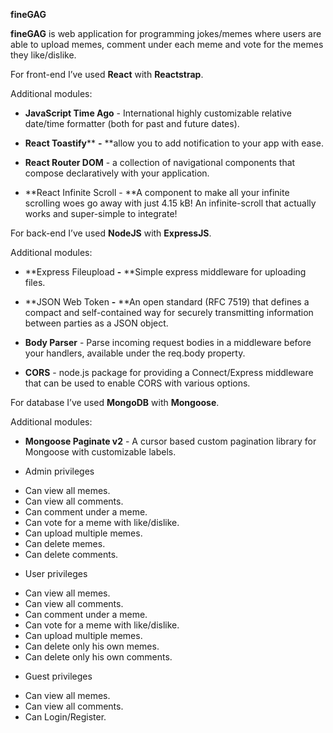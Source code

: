 **fineGAG**

**fineGAG** is web application for programming jokes/memes where users are able to upload memes, comment under each meme and vote for the memes they like/dislike. 

For front-end I’ve used **React** with **Reactstrap**. 

Additional modules:

* **JavaScript Time Ago** - International highly customizable relative date/time formatter (both for past and future dates).

* **React Toastify**** **-** **allow you to add notification to your app with ease.

* **React Router DOM** - a collection of navigational components that compose declaratively with your application.

* **React Infinite Scroll - **A component to make all your infinite scrolling woes go away with just 4.15 kB! An infinite-scroll that actually works and super-simple to integrate!

For back-end I’ve used **NodeJS** with **ExpressJS**.

Additional modules:

* **Express Fileupload **-** **Simple express middleware for uploading files.

* **JSON Web Token **-** **An open standard (RFC 7519) that defines a compact and self-contained way for securely transmitting information between parties as a JSON object.

* **Body Parser** - Parse incoming request bodies in a middleware before your handlers, available under the req.body property.

* **CORS** - node.js package for providing a Connect/Express middleware that can be used to enable CORS with various options.

For database I’ve used **MongoDB** with **Mongoose**.

Additional modules:

* **Mongoose Paginate v2** - A cursor based custom pagination library for Mongoose with customizable labels.

* Admin privileges- Can view all memes.- Can view all comments.- Can comment under a meme.- Can vote for a meme with like/dislike.- Can upload multiple memes.- Can delete memes.- Can delete comments.

* User privileges- Can view all memes.- Can view all comments.- Can comment under a meme.- Can vote for a meme with like/dislike.- Can upload multiple memes.- Can delete only his own memes.- Can delete only his own comments.

* Guest privileges- Can view all memes.- Can view all comments.- Can Login/Register.

